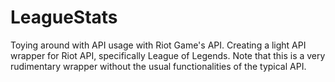 # LeagueStats
Toying around with API usage with Riot Game's API. Creating a light API wrapper for Riot API, specifically League of Legends.
Note that this is a very rudimentary wrapper without the usual functionalities of the typical API.
